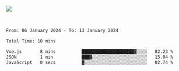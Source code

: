 ![](https://github-widgetbox.vercel.app/api/profile?username=meowkj&data=followers,repositories,stars,commits&theme=nautilus)

  

<br/>  



<!--START_SECTION:waka-->

```txt
From: 06 January 2024 - To: 13 January 2024

Total Time: 10 mins

Vue.js       8 mins          ████████████████████▓░░░░   82.23 %
JSON         1 min           ███▓░░░░░░░░░░░░░░░░░░░░░   15.04 %
JavaScript   0 secs          ▓░░░░░░░░░░░░░░░░░░░░░░░░   02.74 %
```

<!--END_SECTION:waka-->



